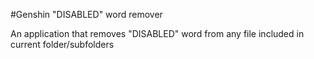 #Genshin "DISABLED" word remover

An application that removes "DISABLED" word from any file included in current folder/subfolders
